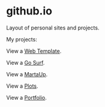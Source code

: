 # github.io
Layout of personal sites and projects.

<p>My projects:</p>

<p>View a <a href="https://igor-muram.github.io/webtemplate/index.html" target="_blank">Web Template</a>.</p>
<p>View a <a href="https://igor-muram.github.io/gosurf/index.html" target="_blank">Go Surf</a>.</p>
<p>View a <a href="https://igor-muram.github.io/martaup/index.html" target="_blank">MartaUp</a>.</p>
<p>View a <a href="https://igor-muram.github.io/plots/index.html" target="_blank">Plots</a>.</p>
<p>View a <a href="https://igor-muram.github.io/portfolio/index.html" target="_blank">Portfolio</a>.</p>